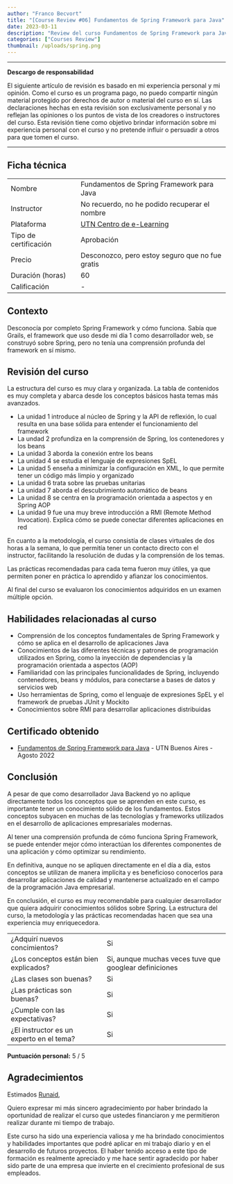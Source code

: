 ```yaml
---
author: "Franco Becvort"
title: "[Course Review #06] Fundamentos de Spring Framework para Java"
date: 2023-03-11
description: "Review del curso Fundamentos de Spring Framework para Java"
categories: ["Courses Review"]
thumbnail: /uploads/spring.png
---
```


---

**Descargo de responsabilidad**

El siguiente artículo de revisión es basado en mi experiencia personal y mi opinión. Como el curso es un programa pago, no puedo compartir ningún material protegido por derechos de autor o material del curso en sí. Las declaraciones hechas en esta revisión son exclusivamente personal y no reflejan las opiniones o los puntos de vista de los creadores o instructores del curso. Esta revisión tiene como objetivo brindar información sobre mi experiencia personal con el curso y no pretende influir o persuadir a otros para que tomen el curso.

---

## Ficha técnica

|                       |                                                                     |
| --------------------- | ------------------------------------------------------------------- |
| Nombre                | Fundamentos de Spring Framework para Java                           |
| Instructor            | No recuerdo, no he podido recuperar el nombre                       |
| Plataforma            | [UTN Centro de e-Learning](https://sceu.frba.utn.edu.ar/e-learning) |
| Tipo de certificación | Aprobación                                                          |
| Precio                | Desconozco, pero estoy seguro que no fue gratis                     |
| Duración \(horas\)    | 60                                                                  |
| Calificación          | -                                                                   |

## Contexto

Desconocía por completo Spring Framework y cómo funciona. Sabía que Grails, el framework que uso desde mi día 1 como desarrollador web, se construyó sobre Spring, pero no tenía una comprensión profunda del framework en sí mismo.

## Revisión del curso

La estructura del curso es muy clara y organizada. La tabla de contenidos es muy completa y abarca desde los conceptos básicos hasta temas más avanzados.

- La unidad 1 introduce al núcleo de Spring y la API de reflexión, lo cual resulta en una base sólida para entender el funcionamiento del framework
- La undad 2 profundiza en la comprensión de Spring, los contenedores y los beans
- La unidad 3 aborda la conexión entre los beans
- La unidad 4 se estudia el lenguaje de expresiones SpEL
- La unidad 5 enseña a minimizar la configuración en XML, lo que permite tener un código más limpio y organizado
- La unidad 6 trata sobre las pruebas unitarias
- La unidad 7 aborda el descubrimiento automático de beans
- La unidad 8 se centra en la programación orientada a aspectos y en Spring AOP
- La unidad 9 fue una muy breve introducción a RMI \(Remote Method Invocation\). Explica cómo se puede conectar diferentes aplicaciones en red

En cuanto a la metodología, el curso consistía de clases virtuales de dos horas a la semana, lo que permitía tener un contacto directo con el instructor, facilitando la resolución de dudas y la comprensión de los temas.

Las prácticas recomendadas para cada tema fueron muy útiles, ya que permiten poner en práctica lo aprendido y afianzar los conocimientos.

Al final del curso se evaluaron los conocimientos adquiridos en un examen múltiple opción.

## Habilidades relacionadas al curso

- Comprensión de los conceptos fundamentales de Spring Framework y cómo se aplica en el desarrollo de aplicaciones Java
- Conocimientos de las diferentes técnicas y patrones de programación utilizados en Spring, como la inyección de dependencias y la programación orientada a aspectos (AOP)
- Familiaridad con las principales funcionalidades de Spring, incluyendo contenedores, beans y módulos, para conectarse a bases de datos y servicios web
- Uso herramientas de Spring, como el lenguaje de expresiones SpEL y el framework de pruebas JUnit y Mockito
- Conocimientos sobre RMI para desarrollar aplicaciones distribuidas

## Certificado obtenido

- [Fundamentos de Spring Framework para Java](https://drive.google.com/file/d/1x06cJXmHrFH5uDzFpeUYIu9Y9bxRA_y9/view?usp=share_link) - UTN Buenos Aires - Agosto 2022

## Conclusión

A pesar de que como desarrollador Java Backend yo no aplique directamente todos los conceptos que se aprenden en este curso, es importante tener un conocimiento sólido de los fundamentos. Estos conceptos subyacen en muchas de las tecnologías y frameworks utilizados en el desarrollo de aplicaciones empresariales modernas.

Al tener una comprensión profunda de cómo funciona Spring Framework, se puede entender mejor cómo interactúan los diferentes componentes de una aplicación y cómo optimizar su rendimiento.

En definitiva, aunque no se apliquen directamente en el día a día, estos conceptos se utilizan de manera implícita y es beneficioso conocerlos para desarrollar aplicaciones de calidad y mantenerse actualizado en el campo de la programación Java empresarial.

En conclusión, el curso es muy recomendable para cualquier desarrollador que quiera adquirir conocimientos sólidos sobre Spring. La estructura del curso, la metodología y las prácticas recomendadas hacen que sea una experiencia muy enriquecedora.

|                                          |                                                        |
| ---------------------------------------- | ------------------------------------------------------ |
| ¿Adquirí nuevos concimientos?            | Si                                                     |
| ¿Los conceptos están bien explicados?    | Si, aunque muchas veces tuve que googlear definiciones |
| ¿Las clases son buenas?                  | Si                                                     |
| ¿Las prácticas son buenas?               | Si                                                     |
| ¿Cumple con las expectativas?            | Si                                                     |
| ¿El instructor es un experto en el tema? | Si                                                     |

**Puntuación personal:** 5 / 5

## Agradecimientos

Estimados [Runaid](https://www.runaid.com.ar/index.php?languaje=es),

Quiero expresar mi más sincero agradecimiento por haber brindado la oportunidad de realizar el curso que ustedes financiaron y me permitieron realizar durante mi tiempo de trabajo.

Este curso ha sido una experiencia valiosa y me ha brindado conocimientos y habilidades importantes que podré aplicar en mi trabajo diario y en el desarrollo de futuros proyectos. El haber tenido acceso a este tipo de formación es realmente apreciado y me hace sentir agradecido por haber sido parte de una empresa que invierte en el crecimiento profesional de sus empleados.
